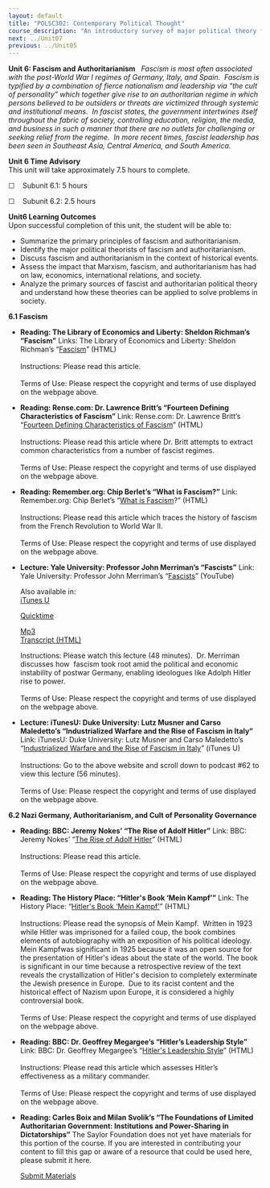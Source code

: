 ```yaml
---
layout: default
title: "POLSC302: Contemporary Political Thought"
course_description: "An introductory survey of major political theory from the 18th century to the present. Themes include governance, property ownership and redistribution, free enterprise, individual liberty, justice, and responsibility for the common welfare."
next: ../Unit07
previous: ../Unit05
---
```

**Unit 6: Fascism and Authoritarianism** <span id="6"></span> 
*Fascism is most often associated with the post-World War I regimes of
Germany, Italy, and Spain.  Fascism is typified by a combination of
fierce nationalism and leadership via “the cult of personality” which
together give rise to an authoritarian regime in which persons believed
to be outsiders or threats are victimized through systemic and
institutional means.  In fascist states, the government intertwines
itself throughout the fabric of society, controlling education,
religion, the media, and business in such a manner that there are no
outlets for challenging or seeking relief from the regime.  In more
recent times, fascist leadership has been seen in Southeast Asia,
Central America, and South America.*

**Unit 6 Time Advisory**  
This unit will take approximately 7.5 hours to complete.

☐    Subunit 6.1: 5 hours

☐    Subunit 6.2: 2.5 hours

**Unit6 Learning Outcomes**  
Upon successful completion of this unit, the student will be able to:

-   Summarize the primary principles of fascism and authoritarianism.
-   Identify the major political theorists of fascism and
    authoritarianism.
-   Discuss fascism and authoritarianism in the context of historical
    events.
-   Assess the impact that Marxism, fascism, and authoritarianism has
    had on law, economics, international relations, and society.
-   Analyze the primary sources of fascist and authoritarian political
    theory and understand how these theories can be applied to solve
    problems in society.

**6.1 Fascism** <span id="6.1"></span> 
-   **Reading: The Library of Economics and Liberty: Sheldon Richman’s
    “Fascism”**
    Links: The Library of Economics and Liberty: Sheldon Richman’s
    “[Fascism](http://www.econlib.org/library/Enc/Fascism.html)”
    (HTML)  
        
     Instructions: Please read this article.  
        
     Terms of Use: Please respect the copyright and terms of use
    displayed on the webpage above.

-   **Reading: Rense.com: Dr. Lawrence Britt’s “Fourteen Defining
    Characteristics of Fascism”**
    Link: Rense.com: Dr. Lawrence Britt’s “[Fourteen Defining
    Characteristics of
    Fascism](http://www.rense.com/general37/char.htm)” (HTML)  
        
     Instructions: Please read this article where Dr. Britt attempts to
    extract common characteristics from a number of fascist regimes.  
        
     Terms of Use: Please respect the copyright and terms of use
    displayed on the webpage above.

-   **Reading: Remember.org: Chip Berlet’s “What is Fascism?”**
    Link: Remember.org: Chip Berlet’s “[What is
    Fascism](http://www.remember.org/hist.root.what.html)?” (HTML)  
        
     Instructions: Please read this article which traces the history of
    fascism from the French Revolution to World War II.  
        
     Terms of Use: Please respect the copyright and terms of use
    displayed on the webpage above.

-   **Lecture: Yale University: Professor John Merriman’s “Fascists”**
    Link: Yale University: Professor John Merriman’s
    “[Fascists](http://www.youtube.com/watch?v=bRSrSml1Hvw)” (YouTube)  
      
     Also available in:  
     [iTunes
    U](http://itunes.apple.com/us/podcast/22-fascists/id341651047?i=63752153)  

    [Quicktime](http://openmedia.yale.edu/projects/media_viewer/video_viewer2.php?window_size=large&type=mov&title=HIST%20202%20-%20Lecture%2022%20-%20Prof.%20John%20Merriman&path=%2Fcourses%2Ffall08%2Fhist202%2Fmov%2Fhist202_22_111908.mov)  

    [Mp3](http://openmedia.yale.edu/projects/media_viewer/video_viewer2.php?window_size=audio&type=mp3&title=HIST%20202%20-%20Lecture%2022%20-%20Prof.%20John%20Merriman&path=%2Fcourses%2Ffall08%2Fhist202%2Fmp3%2Fhist202_22_111908.mp3)  
     [Transcript (HTML)](http://oyc.yale.edu/transcript/591/hist-202)  
      
     Instructions: Please watch this lecture (48 minutes).  Dr. Merriman
    discusses how  fascism took root amid the political and economic
    instability of postwar Germany, enabling ideologues like Adolph
    Hitler rise to power.  
        
     Terms of Use: Please respect the copyright and terms of use
    displayed on the webpage above.

-   **Lecture: iTunesU: Duke University: Lutz Musner and Carso
    Maledetto’s “Industrialized Warfare and the Rise of Fascism in
    Italy”**
    Link: iTunesU: Duke University: Lutz Musner and Carso Maledetto’s
    “[Industrialized Warfare and the Rise of Fascism in
    Italy](http://deimos3.apple.com/WebObjects/Core.woa/Browse/new.duke.edu.1696727606?i=1426356151)”
    (iTunes U)  
        
     Instructions: Go to the above website and scroll down to podcast
    \#62 to view this lecture (56 minutes).  
        
     Terms of Use: Please respect the copyright and terms of use
    displayed on the webpage above.

**6.2 Nazi Germany, Authoritarianism, and Cult of Personality
Governance** <span id="6.2"></span> 
-   **Reading: BBC: Jeremy Nokes’ “The Rise of Adolf Hitler”**
    Link: BBC: Jeremy Nokes’ “[The Rise of Adolf
    Hitler](http://www.bbc.co.uk/history/worldwars/wwtwo/hitler_01.shtml)”
    (HTML)  
        
     Instructions: Please read this article.   
        
     Terms of Use: Please respect the copyright and terms of use
    displayed on the webpage above.

-   **Reading: The History Place: “Hitler's Book ‘Mein Kampf’”**
    Link: The History Place: “[Hitler's Book ‘Mein
    Kampf’](http://www.historyplace.com/worldwar2/riseofhitler/kampf.htm)”
    (HTML)  
        
     Instructions: Please read the synopsis of Mein Kampf.  Written in
    1923 while Hitler was imprisoned for a failed coup, the book
    combines elements of autobiography with an exposition of his
    political ideology.  Mein Kampfwas significant in 1925 because it
    was an open source for the presentation of Hitler's ideas about the
    state of the world. The book is significant in our time because a
    retrospective review of the text reveals the crystallization of
    Hitler's decision to completely exterminate the Jewish presence in
    Europe.  Due to its racist content and the historical effect of
    Nazism upon Europe, it is considered a highly controversial book.  
        
     Terms of Use: Please respect the copyright and terms of use
    displayed on the webpage above.

-   **Reading: BBC: Dr. Geoffrey Megargee’s “Hitler’s Leadership
    Style”**
    Link: BBC: Dr. Geoffrey Megargee’s “[Hitler's Leadership
    Style](http://www.bbc.co.uk/history/worldwars/wwtwo/hitler_commander_01.shtml)”
    (HTML)  
        
     Instructions: Please read this article which assesses Hitler’s
    effectiveness as a military commander.  
        
     Terms of Use: Please respect the copyright and terms of use
    displayed on the webpage above.

-   **Reading: Carles Boix and Milan Svolik’s “The Foundations of
    Limited Authoritarian Government: Institutions and Power-Sharing in
    Dictatorships”**
    The Saylor Foundation does not yet have materials for this portion
    of the course. If you are interested in contributing your content to
    fill this gap or aware of a resource that could be used here, please
    submit it here.

    [Submit Materials](/contribute/)


